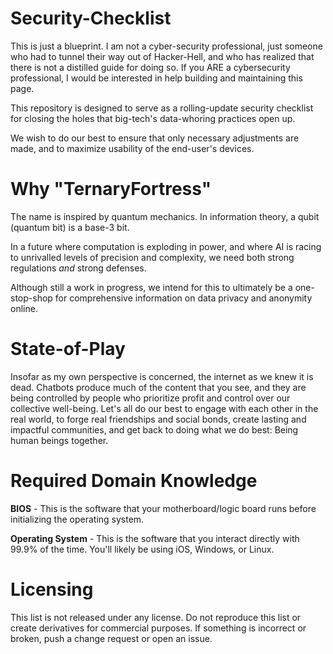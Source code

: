 # Security-Checklist

This is just a blueprint. I am not a cyber-security professional, just someone who had to tunnel their way out of Hacker-Hell, and who has realized that there is not a distilled guide for doing so. If you ARE a cybersecurity professional, I would be interested in help building and maintaining this page.

This repository is designed to serve as a rolling-update security checklist for closing the holes that big-tech's data-whoring practices open up.

We wish to do our best to ensure that only necessary adjustments are made, and to maximize usability of the end-user's devices.

# Why "TernaryFortress"

The name is inspired by quantum mechanics. In information theory, a qubit (quantum bit) is a base-3 bit.

In a future where computation is exploding in power, and where AI is racing to unrivalled levels of precision and complexity, we need both strong regulations *and* strong defenses.

Although still a work in progress, we intend for this to ultimately be a one-stop-shop for comprehensive information on data privacy and anonymity online.

# State-of-Play

Insofar as my own perspective is concerned, the internet as we knew it is dead. Chatbots produce much of the content that you see, and they are being controlled by people who prioritize profit and control over our collective well-being. Let's all do our best to engage with each other in the real world, to forge real friendships and social bonds, create lasting and impactful communities, and get back to doing what we do best: Being human beings together.

# Required Domain Knowledge

**BIOS** - This is the software that your motherboard/logic board runs before initializing the operating system.

**Operating System** - This is the software that you interact directly with 99.9% of the time. You'll likely be using iOS, Windows, or Linux.

# Licensing

This list is not released under any license. Do not reproduce this list or create derivatives for commercial purposes. If something is incorrect or broken, push a change request or open an issue.




